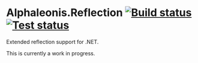 # Alphaleonis.Reflection [![Build status](https://img.shields.io/appveyor/ci/alphaleonis/alphaleonis-reflection.svg)](https://ci.appveyor.com/project/alphaleonis/alphaleonis-reflection) [![Test status](https://img.shields.io/appveyor/tests/alphaleonis/alphaleonis-reflection.svg)]((https://img.shields.io/appveyor/tests/alphaleonis/alphaleonis-reflection.svg)](https://ci.appveyor.com/project/alphaleonis/alphaleonis-reflection/build/tests))

Extended reflection support for .NET. 

This is currently a work in progress.
